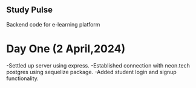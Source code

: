 ## Study Pulse
Backend code for e-learning platform



# Day One (2 April,2024)
-Settled up server using express.
-Established connection with neon.tech postgres using sequelize package.
-Added student login and signup functionality.